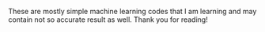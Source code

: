 These are mostly simple machine learning codes that I am learning and may contain not so accurate result as well. Thank you for reading!
